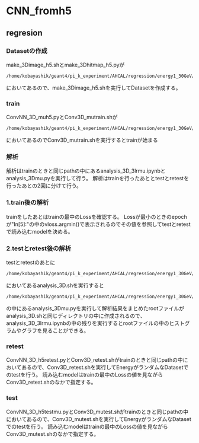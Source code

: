 # CNN_fromh5

## regresion
### Datasetの作成
make_3Dimage_h5.shとmake_3Dhitmap_h5.pyが
```
/home/kobayashik/geant4/pi_k_experiment/AHCAL/regression/energy1_30GeV/CNN_3cm/
```
においてあるので、make_3Dimage_h5.shを実行してDatasetを作成する。

### train
ConvNN_3D_muh5.pyとConv3D_mutrain.shが
```
/home/kobayashik/geant4/pi_k_experiment/AHCAL/regression/energy1_30GeV/CNN_MAPE
```
においてあるのでConv3D_mutrain.shを実行するとtrainが始まる

### 解析
解析はtrainのときと同じpathの中にあるanalysis_3D_3lrmu.ipynbとanalysis_3Dmu.pyを実行して行う。
解析はtrainを行ったあととtestとretestを行ったあとの2回に分けて行う。
### 1.train後の解析
trainをしたあとはtrainの最中のLossを確認する。
Lossが最小のときのepochが"In[5]:"の中のvloss.argmin()で表示されるのでその値を参照してtestとretestで読み込むmodelを決める。
### 2.testとretest後の解析
testとretestのあとに
```
/home/kobayashik/geant4/pi_k_experiment/AHCAL/regression/energy1_30GeV/CNN_MAPE
```
においてあるanalysis_3D.shを実行すると
```
/home/kobayashik/geant4/pi_k_experiment/AHCAL/regression/energy1_30GeV/
```
の中にあるanalysis_3Dmu.pyを実行して解析結果をまとめたrootファイルがanalysis_3D.shと同じディレクトリの中に作成されるので、analysis_3D_3lrmu.ipynbの中の残りを実行するとrootファイルの中のヒストグラムやグラフを見ることができる。

### retest
ConvNN_3D_h5retest.pyとConv3D_retest.shがtrainのときと同じpathの中においてあるので、Conv3D_retest.shを実行してEnergyがランダムなDatasetでのtestを行う。
読み込むmodelはtrainの最中のLossの値を見ながらConv3D_retest.shのなかで指定する。

### test
ConvNN_3D_h5testmu.pyとConv3D_mutest.shがtrainのときと同じpathの中においてあるので、Conv3D_mutest.shを実行してEnergyがランダムなDatasetでのtestを行う。
読み込むmodelはtrainの最中のLossの値を見ながらConv3D_mutest.shのなかで指定する。
